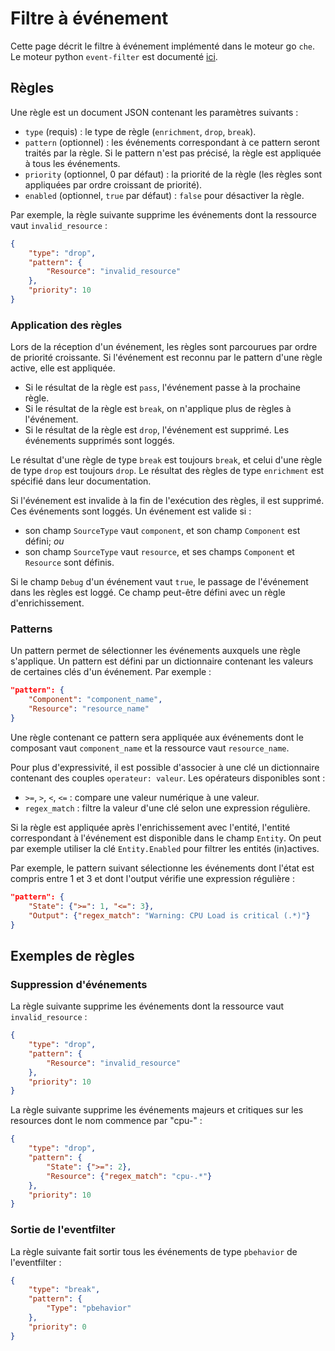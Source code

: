 # Filtre à événement

Cette page décrit le filtre à événement implémenté dans le moteur go `che`. Le
moteur python `event-filter` est documenté
[ici](../../en/user_guide/event_filter.md).


## Règles

Une règle est un document JSON contenant les paramètres suivants :

 - `type` (requis) : le type de règle (`enrichment`, `drop`, `break`).
 - `pattern` (optionnel) : les événements correspondant à ce pattern seront
   traités par la règle. Si le pattern n'est pas précisé, la règle est
   appliquée à tous les événements.
 - `priority` (optionnel, 0 par défaut) : la priorité de la règle (les règles
   sont appliquées par ordre croissant de priorité).
 - `enabled` (optionnel, `true` par défaut) : `false` pour désactiver la règle.

Par exemple, la règle suivante supprime les événements dont la ressource vaut
`invalid_resource` :

```json
{
    "type": "drop",
    "pattern": {
        "Resource": "invalid_resource"
    },
    "priority": 10
}
```


### Application des règles

Lors de la réception d'un événement, les règles sont parcourues par ordre de
priorité croissante. Si l'événement est reconnu par le pattern d'une règle
active, elle est appliquée.

 - Si le résultat de la règle est `pass`, l'événement passe à la prochaine
   règle.
 - Si le résultat de la règle est `break`, on n'applique plus de règles à
   l'événement.
 - Si le résultat de la règle est `drop`, l'événement est supprimé. Les
   événements supprimés sont loggés.

Le résultat d'une règle de type `break` est toujours `break`, et celui d'une
règle de type `drop` est toujours `drop`. Le résultat des règles de type
`enrichment` est spécifié dans leur documentation.

Si l'événement est invalide à la fin de l'exécution des règles, il est
supprimé. Ces événements sont loggés. Un événement est valide si :

 - son champ `SourceType` vaut `component`, et son champ `Component` est
   défini; *ou*
 - son champ `SourceType` vaut `resource`, et ses champs `Component` et
   `Resource` sont définis.

Si le champ `Debug` d'un événement vaut `true`, le passage de l'événement dans
les règles est loggé. Ce champ peut-être défini avec un règle d'enrichissement.

### Patterns

Un pattern permet de sélectionner les événements auxquels une règle s'applique.
Un pattern est défini par un dictionnaire contenant les valeurs de certaines
clés d'un événement. Par exemple :

```json
"pattern": {
    "Component": "component_name",
    "Resource": "resource_name"
}
```

Une règle contenant ce pattern sera appliquée aux événements dont le composant
vaut `component_name` et la ressource vaut `resource_name`.

Pour plus d'expressivité, il est possible d'associer à une clé un dictionnaire
contenant des couples `operateur: valeur`. Les opérateurs disponibles sont :

 - `>=`, `>`, `<`, `<=` : compare une valeur numérique à une valeur.
 - `regex_match` : filtre la valeur d'une clé selon une expression régulière.

Si la règle est appliquée après l'enrichissement avec l'entité, l'entité
correspondant à l'événement est disponible dans le champ `Entity`. On peut par
exemple utiliser la clé `Entity.Enabled` pour filtrer les entités (in)actives.

Par exemple, le pattern suivant sélectionne les événements dont l'état est
compris entre 1 et 3 et dont l'output vérifie une expression régulière :

```json
"pattern": {
    "State": {">=": 1, "<=": 3},
    "Output": {"regex_match": "Warning: CPU Load is critical (.*)"}
}
```


## Exemples de règles

### Suppression d'événements

La règle suivante supprime les événements dont la ressource vaut
`invalid_resource` :

```json
{
    "type": "drop",
    "pattern": {
        "Resource": "invalid_resource"
    },
    "priority": 10
}
```

La règle suivante supprime les événements majeurs et critiques sur les
resources dont le nom commence par "cpu-" :

```json
{
    "type": "drop",
    "pattern": {
        "State": {">=": 2},
        "Resource": {"regex_match": "cpu-.*"}
    },
    "priority": 10
}
```

### Sortie de l'eventfilter

La règle suivante fait sortir tous les événements de type `pbehavior` de
l'eventfilter :

```json
{
    "type": "break",
    "pattern": {
        "Type": "pbehavior"
    },
    "priority": 0
}
```
